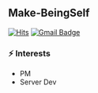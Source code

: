 ## Make-BeingSelf

[![Hits](https://hits.seeyoufarm.com/api/count/incr/badge.svg?url=https%3A%2F%2Fgithub.com%2FMake-BeingSelf%2Fhit-counter&count_bg=%23FF4A4A&title_bg=%23666565&icon=&icon_color=%23E7E7E7&title=hits&edge_flat=false)](https://hits.seeyoufarm.com)
[![Gmail Badge](https://img.shields.io/badge/Gmail-d14836?style=flat-square&logo=Gmail&logoColor=white&link=mailto:minju1307@gmail.com)](mailto:minju1307@gmail.com)


### ⚡  Interests 
- PM
- Server Dev



<!-- <img src="https://user-images.githubusercontent.com/26273678/106936556-144c5400-6760-11eb-9642-10283560d842.png" width="500"> -->

<!--
[Minju's github stats](https://github-readme-stats.vercel.app/api?username=Make-BeingSelf&show_icons=true) 
-->


<!--
**Make-BeingSelf/Make-BeingSelf** is a ✨ _special_ ✨ repository because its `README.md` (this file) appears on your GitHub profile.

Here are some ideas to get you started:

- 🔭 I’m currently working on ...
- 🌱 I’m currently learning ...
- 👯 I’m looking to collaborate on ...
- 🤔 I’m looking for help with ...
- 💬 Ask me about ...
- 📫 How to reach me: ...
- 😄 Pronouns: ...
- ⚡ Fun fact: ...
-->
